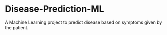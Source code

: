 # Disease-Prediction-ML
A Machine Learning project to predict disease based on symptoms given by the patient.
